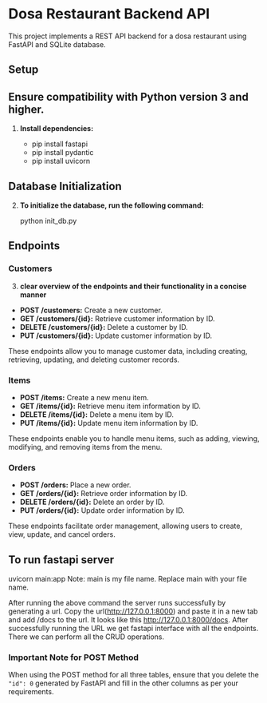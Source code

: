 # Dosa Restaurant Backend API

This project implements a REST API backend for a dosa restaurant using FastAPI and SQLite database.

## Setup
## Ensure compatibility with Python version 3 and higher.
1. **Install dependencies:**

   - pip install fastapi
   - pip install pydantic
   - pip install uvicorn

## Database Initialization

2. **To initialize the database, run the following command:**

   python init_db.py

## Endpoints

### Customers

3. **clear overview of the endpoints and their functionality in a concise manner**
- **POST /customers:** Create a new customer.
- **GET /customers/{id}:** Retrieve customer information by ID.
- **DELETE /customers/{id}:** Delete a customer by ID.
- **PUT /customers/{id}:** Update customer information by ID.

These endpoints allow you to manage customer data, including creating, retrieving, updating, and deleting customer records.

### Items

- **POST /items:** Create a new menu item.
- **GET /items/{id}:** Retrieve menu item information by ID.
- **DELETE /items/{id}:** Delete a menu item by ID.
- **PUT /items/{id}:** Update menu item information by ID.

These endpoints enable you to handle menu items, such as adding, viewing, modifying, and removing items from the menu.

### Orders

- **POST /orders:** Place a new order.
- **GET /orders/{id}:** Retrieve order information by ID.
- **DELETE /orders/{id}:** Delete an order by ID.
- **PUT /orders/{id}:** Update order information by ID.

These endpoints facilitate order management, allowing users to create, view, update, and cancel orders.

## To run fastapi server

   uvicorn main:app 
   Note: main is my file name. Replace main with your file name.

After running the above command the server runs successfully by generating a url. Copy the url(http://127.0.0.1:8000) and paste it in a new tab and add /docs to the url. It looks like this http://127.0.0.1:8000/docs. After successfully running the URL we get fastapi interface with all the endpoints. There we can perform all the CRUD operations.

### Important Note for POST Method

When using the POST method for all three tables, ensure that you delete the `"id": 0` generated by FastAPI and fill in the other columns as per your requirements.

